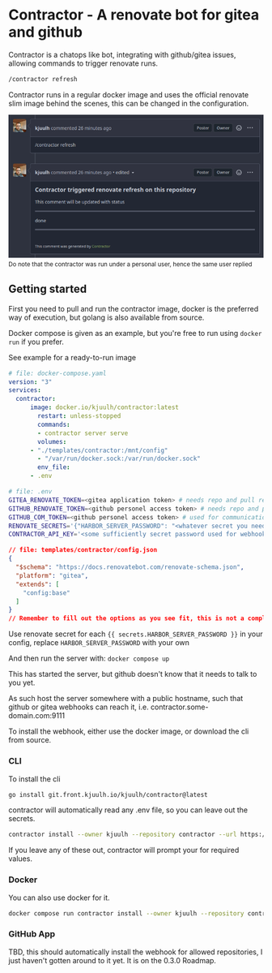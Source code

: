 # Contractor - A renovate bot for gitea and github

Contractor is a chatops like bot, integrating with github/gitea issues, allowing commands to trigger renovate runs.

```bash
/contractor refresh	
```

Contractor runs in a regular docker image and uses the official renovate slim image behind the scenes, this can be changed in the configuration.

![command](./assets/command.png)
<small>Do note that the contractor was run under a personal user, hence the same user replied</small>

## Getting started

First you need to pull and run the contractor image, docker is the preferred way of execution, but golang is also available from source.

Docker compose is given as an example, but you're free to run using `docker run` if you prefer.

See example for a ready-to-run image

```yaml
# file: docker-compose.yaml
version: "3"
services:
  contractor:
	  image: docker.io/kjuulh/contractor:latest
		restart: unless-stopped
		commands:
		- contractor server serve
		volumes:
	  - "./templates/contractor:/mnt/config"
		- "/var/run/docker.sock:/var/run/docker.sock"
		env_file:
	  - .env
```


```bash
# file: .env
GITEA_RENOVATE_TOKEN=<gitea application token> # needs repo and pull request permissions
GITHUB_RENOVATE_TOKEN=<github personel access token> # needs repo and pull request permissions
GITHUB_COM_TOKEN=<github personel access token> # used for communication, doesn't need much
RENOVATE_SECRETS='{"HARBOR_SERVER_PASSWORD": "<whatever secret you need in your config>"}'
CONTRACTOR_API_KEY='<some sufficiently secret password used for webhooks to authenticate to your server>'
```

```json
// file: templates/contractor/config.json
{
  "$schema": "https://docs.renovatebot.com/renovate-schema.json",
  "platform": "gitea",
  "extends": [
    "config:base"
  ]
}
// Remember to fill out the options as you see fit, this is not a complete example
```

Use renovate secret for each `{{ secrets.HARBOR_SERVER_PASSWORD }}` in your config, replace `HARBOR_SERVER_PASSWORD` with your own

And then run the server with: `docker compose up`

This has started the server, but github doesn't know that it needs to talk to you yet.

As such host the server somewhere with a public hostname, such that github or gitea webhooks can reach it, i.e. contractor.some-domain.com:9111

To install the webhook, either use the docker image, or download the cli from source.

### CLI

To install the cli

```bash
go install git.front.kjuulh.io/kjuulh/contractor@latest	
```

contractor will automatically read any .env file, so you can leave out the secrets.

```bash
contractor install --owner kjuulh --repository contractor --url https://git.front.kjuulh.io/api/v1 --backend gitea	
```

If you leave any of these out, contractor will prompt your for required values.

### Docker

You can also use docker for it.

```bash
docker compose run contractor install --owner kjuulh --repository contractor --url https://git.front.kjuulh.io/api/v1 --backend gitea	
```

### GitHub App

TBD, this should automatically install the webhook for allowed repositories, I just haven't gotten around to it yet. It is on the 0.3.0 Roadmap.
